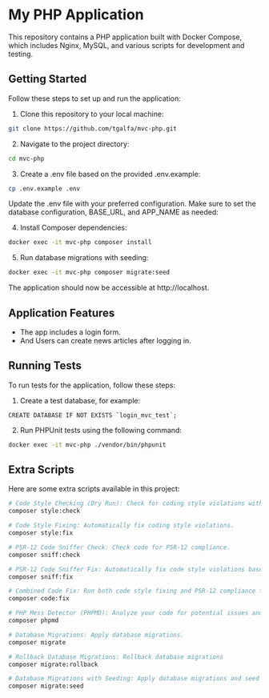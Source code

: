 # My PHP Application

This repository contains a PHP application built with Docker Compose, which includes Nginx, MySQL, and various scripts for development and testing.

## Getting Started

Follow these steps to set up and run the application:

1. Clone this repository to your local machine:
```bash
git clone https://github.com/tgalfa/mvc-php.git
```

2. Navigate to the project directory:
```bash
cd mvc-php
```

3. Create a .env file based on the provided .env.example:
```bash
cp .env.example .env
```
Update the .env file with your preferred configuration.
Make sure to set the database configuration, BASE_URL, and APP_NAME as needed:

4. Install Composer dependencies:
```bash
docker exec -it mvc-php composer install
```

5. Run database migrations with seeding:
```bash
docker exec -it mvc-php composer migrate:seed
```

The application should now be accessible at http://localhost.

## Application Features

- The app includes a login form.
- And Users can create news articles after logging in.

## Running Tests

To run tests for the application, follow these steps:

1. Create a test database, for example:
```mysql
CREATE DATABASE IF NOT EXISTS `login_mvc_test`;
```

2. Run PHPUnit tests using the following command:
```bash
docker exec -it mvc-php ./vendor/bin/phpunit
```

## Extra Scripts

Here are some extra scripts available in this project:

```bash
# Code Style Checking (Dry Run): Check for coding style violations without making changes.
composer style:check

# Code Style Fixing: Automatically fix coding style violations.
composer style:fix

# PSR-12 Code Sniffer Check: Check code for PSR-12 compliance.
composer sniff:check

# PSR-12 Code Sniffer Fix: Automatically fix code style violations based on PSR-12.
composer sniff:fix

# Combined Code Fix: Run both code style fixing and PSR-12 compliance fixing.
composer code:fix

# PHP Mess Detector (PHPMD): Analyze your code for potential issues and violations based on the ruleset defined in phpmd-ruleset.xml.
composer phpmd

# Database Migrations: Apply database migrations.
composer migrate

# Rollback Database Migrations: Rollback database migrations
composer migrate:rollback

# Database Migrations with Seeding: Apply database migrations and seed the database.
composer migrate:seed
```